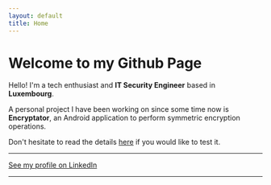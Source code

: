 ```yaml
---
layout: default
title: Home
---
```


# Welcome to my Github Page

Hello! I'm a tech enthusiast and **IT Security Engineer** based in **Luxembourg**.

A personal project I have been working on since some time now is **Encryptator**, an Android application to perform symmetric encryption operations.

Don't hesitate to read the details [here](https://thereiam.github.io/banalapps.html) if you would like to test it.

---

[See my profile on LinkedIn](https://lu.linkedin.com/in/samuel-lemoine-b94b91191)

---

